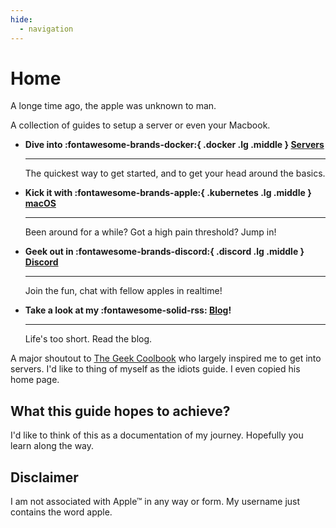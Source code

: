 ```yaml
---
hide:
  - navigation
---
```


# Home


A longe time ago, the apple was unknown to man. 

A collection of guides to setup a server or even your Macbook. 

<div class="grid cards" markdown>

- **Dive into :fontawesome-brands-docker:{ .docker .lg .middle } [Servers](/server/)**

    ---

    The quickest way to get started, and to get your head around the basics.

- **Kick it with :fontawesome-brands-apple:{ .kubernetes .lg .middle } [macOS](/macos/)**

    ---

    Been around for a while? Got a high pain threshold? Jump in!

- **Geek out in :fontawesome-brands-discord:{ .discord .lg .middle } [Discord]()**

    ---

    Join the fun, chat with fellow apples in realtime!

- **Take a look at my :fontawesome-solid-rss: [Blog](/blog/)!**

    ---

    Life's too short. Read the blog. 

</div>

A major shoutout to [The Geek Coolbook](https://geek-cookbook.funkypenguin.co.nz/) who largely inspired me to get into servers. I'd like to thing of myself as the idiots guide. I even copied his home page. 

## What this guide hopes to achieve? 

I'd like to think of this as a documentation of my journey. Hopefully you learn along the way. 

## Disclaimer

I am not associated with Apple™ in any way or form. My username just contains the word apple. 